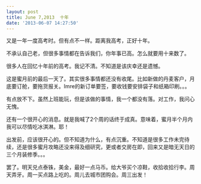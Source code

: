 ```yaml
---
layout: post
title: June 7,2013  十年
date: '2013-06-07 14:27:50'
---
```



又是一年一度高考时。但有点不一样。距离我高考，正好十年。

不承认自己老，但很多事情都在告诉我们，你年事已高。怎么就要用十来数了。

很多人在回忆十年前的高考。我记不清。不知道是该庆幸还是遗憾。

这是蜜月前的最后一天了。其实很多事情都还没有收尾。比如新做的丹麦客户，月底要订舱，要拖货报关。Imre的新订单要签，要收钱要安排袋子和纸箱印刷。。。

有点放不下。虽然上班能玩，但是该做的事情，我一个都没有落。对工作，我问心无愧。

还有一个很开心的消息。就是我喊了2个周的话终于成真。意味着，蜜月半个月内我可以尽情吃冰淇淋。耶！

出发前，应该很开心的。但不知道为什么，有点沉重。不知道是很多工作未完待续，还是很多蜜月攻略还没来得及细研究，更或者交房在即，回来又是暗无天日的三个月装修季。。。

罢了。明天兑点泰铢，美金，最好一点马币。给大爷买个凉鞋，收拾收拾行李。周天弄牙。周一买点路上吃的。周儿去城市团购会。周三出发！


